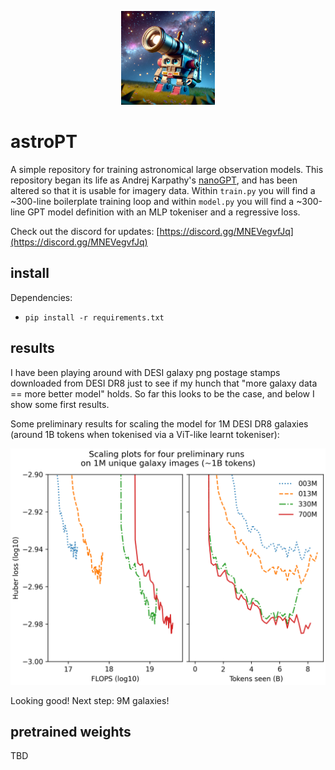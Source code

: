 <p align="center">
    <img src="assets/emoji.png" alt="earthPT" width="150"/>
</p>

# astroPT

A simple repository for training astronomical large observation models. This
repository began its life as Andrej Karpathy's
[nanoGPT](https://github.com/karpathy/nanoGPT), and has been altered so that it
is usable for imagery data.  Within `train.py` you will find a ~300-line
boilerplate training loop and within `model.py` you will find a ~300-line GPT
model definition with an MLP tokeniser and a regressive loss.

Check out the discord for updates: [https://discord.gg/MNEVegvfJq](https://discord.gg/MNEVegvfJq)

## install

Dependencies:

- `pip install -r requirements.txt`

## results

I have been playing around with DESI galaxy png postage stamps 
downloaded from DESI DR8 just to see if my hunch that 
"more galaxy data == more better model" holds. So far this looks to be the
case, and below I show some first results.

Some preliminary results for scaling the model for 1M DESI DR8 galaxies
(around 1B tokens when tokenised via a ViT-like learnt tokeniser):

<p align="center">
    <img src="explore/scaling.png" alt="scaling" width="512"/>
</p>

Looking good! Next step: 9M galaxies!

## pretrained weights

TBD
